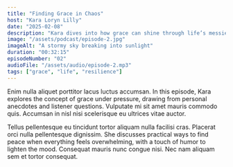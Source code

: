 ```yaml
---
title: "Finding Grace in Chaos"
host: "Kara Loryn Lilly"
date: "2025-02-08"
description: "Kara dives into how grace can shine through life’s messiest moments, offering insights and stories to inspire calm amidst the storm."
image: "/assets/podcast/episode-2.jpg"
imageAlt: "A stormy sky breaking into sunlight"
duration: "00:32:15"
episodeNumber: "02"
audioFile: "/assets/audio/episode-2.mp3"
tags: ["grace", "life", "resilience"]
---
```


Enim nulla aliquet porttitor lacus luctus accumsan. In this episode, Kara explores the concept of grace under pressure, drawing from personal anecdotes and listener questions. Vulputate mi sit amet mauris commodo quis. Accumsan in nisl nisi scelerisque eu ultrices vitae auctor.

Tellus pellentesque eu tincidunt tortor aliquam nulla facilisi cras. Placerat orci nulla pellentesque dignissim. She discusses practical ways to find peace when everything feels overwhelming, with a touch of humor to lighten the mood. Consequat mauris nunc congue nisi. Nec nam aliquam sem et tortor consequat.
